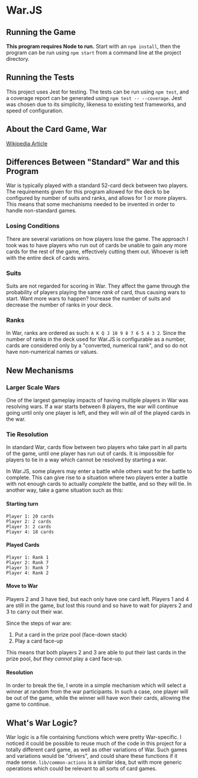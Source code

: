 # War.JS

## Running the Game

**This program requires Node to run.**
Start with an `npm install`, then the program can be run using `npm start` from a command line at the project directory.

## Running the Tests

This project uses Jest for testing. The tests can be run using `npm test`, and a coverage report can be generated using `npm test -- --coverage`.
Jest was chosen due to its simplicity, likeness to existing test frameworks, and speed of configuration.

## About the Card Game, War

[Wikipedia Article](<https://en.wikipedia.org/wiki/War_(card_game)>)

## Differences Between "Standard" War and this Program

War is typically played with a standard 52-card deck between two players. The requirements given for this program allowed for the deck to be configured by number of suits and ranks, and allows for 1 or more players. This means that some mechanisms needed to be invented in order to handle non-standard games.

### Losing Conditions

There are several variations on how players lose the game. The approach I took was to have players who run out of cards be unable to gain any more cards for the rest of the game, effectively cutting them out. Whoever is left with the entire deck of cards wins.

### Suits

Suits are not regarded for scoring in War. They affect the game through the probability of players playing the same _rank_ of card, thus causing wars to start. Want more wars to happen? Increase the number of suits and decrease the number of ranks in your deck.

### Ranks

In War, ranks are ordered as such: `A K Q J 10 9 8 7 6 5 4 3 2`.
Since the number of ranks in the deck used for War.JS is configurable as a number, cards are considered only by a "converted, numerical rank", and so do not have non-numerical names or values.

## New Mechanisms

### Larger Scale Wars

One of the largest gameplay impacts of having multiple players in War was resolving wars. If a war starts between 8 players, the war will continue going until only one player is left, and they will win _all_ of the played cards in the war.

### Tie Resolution

In standard War, cards flow between two players who take part in all parts of the game, until one player has run out of cards. It is impossible for players to tie in a way which cannot be resolved by starting a war.

In War.JS, some players may enter a battle while others wait for the battle to complete. This can give rise to a situation where two players enter a battle with not enough cards to actually _complete_ the battle, and so they will tie. In another way, take a game situation such as this:

#### Starting turn

```
Player 1: 20 cards
Player 2: 2 cards
Player 3: 2 cards
Player 4: 18 cards
```

#### Played Cards

```
Player 1: Rank 1
Player 2: Rank 7
Player 3: Rank 7
Player 4: Rank 2
```

#### Move to War

Players 2 and 3 have tied, but each only have one card left. Players 1 and 4 are still in the game, but lost this round and so have to wait for players 2 and 3 to carry out their war.

Since the steps of war are:

1. Put a card in the prize pool (face-down stack)
2. Play a card face-up

This means that both players 2 and 3 are able to put their last cards in the prize pool, _but they cannot_ play a card face-up.

#### Resolution

In order to break the tie, I wrote in a simple mechanism which will select a winner at random from the war participants. In such a case, one player will be out of the game, while the winner will have won their cards, allowing the game to continue.

## What's War Logic?

War logic is a file containing functions which were pretty War-specific. I noticed it could be possible to reuse much of the code in this project for a totally different card game, as well as other variations of War. Such games and variations would be "drivers", and could share these functions if it made sense. `lib/common-actions` is a similar idea, but with more generic operations which could be relevant to all sorts of card games.
